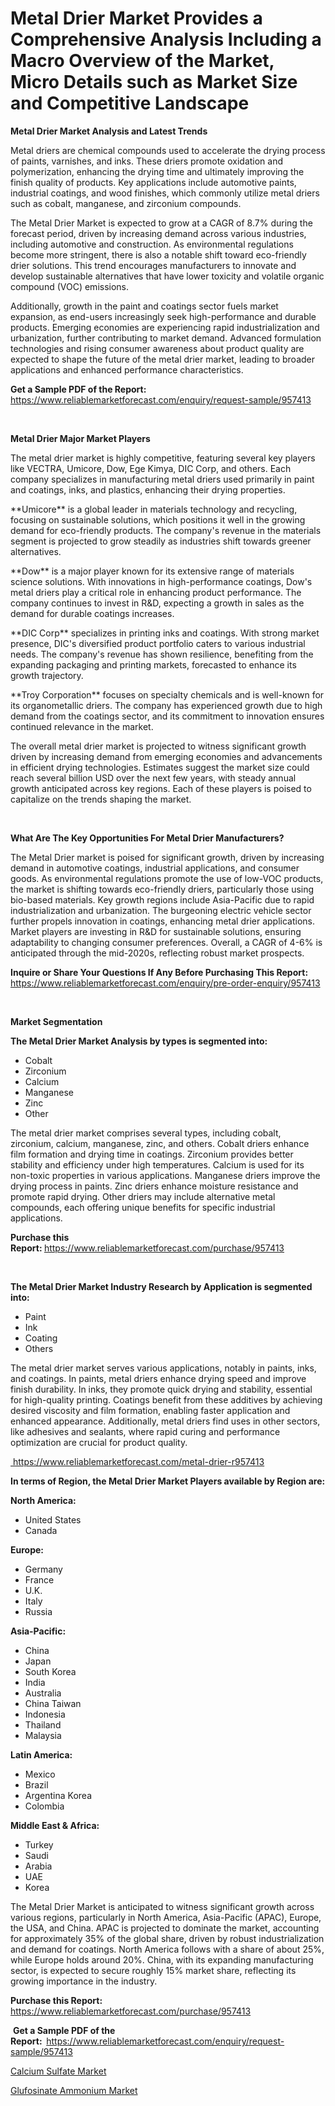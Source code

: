 <p><h1>Metal Drier Market Provides a Comprehensive Analysis Including a Macro Overview of the Market, Micro Details such as Market Size and Competitive Landscape</h1></p><p><strong>Metal Drier Market Analysis and Latest Trends</strong></p>
<p><p>Metal driers are chemical compounds used to accelerate the drying process of paints, varnishes, and inks. These driers promote oxidation and polymerization, enhancing the drying time and ultimately improving the finish quality of products. Key applications include automotive paints, industrial coatings, and wood finishes, which commonly utilize metal driers such as cobalt, manganese, and zirconium compounds.</p><p>The Metal Drier Market is expected to grow at a CAGR of 8.7% during the forecast period, driven by increasing demand across various industries, including automotive and construction. As environmental regulations become more stringent, there is also a notable shift toward eco-friendly drier solutions. This trend encourages manufacturers to innovate and develop sustainable alternatives that have lower toxicity and volatile organic compound (VOC) emissions.</p><p>Additionally, growth in the paint and coatings sector fuels market expansion, as end-users increasingly seek high-performance and durable products. Emerging economies are experiencing rapid industrialization and urbanization, further contributing to market demand. Advanced formulation technologies and rising consumer awareness about product quality are expected to shape the future of the metal drier market, leading to broader applications and enhanced performance characteristics.</p></p>
<p><strong>Get a Sample PDF of the Report:&nbsp;</strong> <a href="https://www.reliablemarketforecast.com/enquiry/request-sample/957413?utm_campaign=1110&utm_medium=2&utm_source=Github&utm_content=ia&utm_term=09112024&utm_id=metal-drier">https://www.reliablemarketforecast.com/enquiry/request-sample/957413</a></p>
<p>&nbsp;</p>
<p><strong>Metal Drier Major Market Players</strong></p>
<p><p>The metal drier market is highly competitive, featuring several key players like VECTRA, Umicore, Dow, Ege Kimya, DIC Corp, and others. Each company specializes in manufacturing metal driers used primarily in paint and coatings, inks, and plastics, enhancing their drying properties.</p><p>**Umicore** is a global leader in materials technology and recycling, focusing on sustainable solutions, which positions it well in the growing demand for eco-friendly products. The company's revenue in the materials segment is projected to grow steadily as industries shift towards greener alternatives.</p><p>**Dow** is a major player known for its extensive range of materials science solutions. With innovations in high-performance coatings, Dow's metal driers play a critical role in enhancing product performance. The company continues to invest in R&D, expecting a growth in sales as the demand for durable coatings increases.</p><p>**DIC Corp** specializes in printing inks and coatings. With strong market presence, DIC's diversified product portfolio caters to various industrial needs. The company's revenue has shown resilience, benefiting from the expanding packaging and printing markets, forecasted to enhance its growth trajectory.</p><p>**Troy Corporation** focuses on specialty chemicals and is well-known for its organometallic driers. The company has experienced growth due to high demand from the coatings sector, and its commitment to innovation ensures continued relevance in the market.</p><p>The overall metal drier market is projected to witness significant growth driven by increasing demand from emerging economies and advancements in efficient drying technologies. Estimates suggest the market size could reach several billion USD over the next few years, with steady annual growth anticipated across key regions. Each of these players is poised to capitalize on the trends shaping the market.</p></p>
<p>&nbsp;</p>
<p><strong>What Are The Key Opportunities For Metal Drier Manufacturers?</strong></p>
<p><p>The Metal Drier market is poised for significant growth, driven by increasing demand in automotive coatings, industrial applications, and consumer goods. As environmental regulations promote the use of low-VOC products, the market is shifting towards eco-friendly driers, particularly those using bio-based materials. Key growth regions include Asia-Pacific due to rapid industrialization and urbanization. The burgeoning electric vehicle sector further propels innovation in coatings, enhancing metal drier applications. Market players are investing in R&D for sustainable solutions, ensuring adaptability to changing consumer preferences. Overall, a CAGR of 4-6% is anticipated through the mid-2020s, reflecting robust market prospects.</p></p>
<p><strong>Inquire or Share Your Questions If Any Before Purchasing This Report:</strong> <a href="https://www.reliablemarketforecast.com/enquiry/pre-order-enquiry/957413?utm_campaign=1110&utm_medium=2&utm_source=Github&utm_content=ia&utm_term=09112024&utm_id=metal-drier">https://www.reliablemarketforecast.com/enquiry/pre-order-enquiry/957413</a></p>
<p>&nbsp;</p>
<p><strong>Market Segmentation</strong></p>
<p><strong>The Metal Drier Market Analysis by types is segmented into:</strong></p>
<p><ul><li>Cobalt</li><li>Zirconium</li><li>Calcium</li><li>Manganese</li><li>Zinc</li><li>Other</li></ul></p>
<p><p>The metal drier market comprises several types, including cobalt, zirconium, calcium, manganese, zinc, and others. Cobalt driers enhance film formation and drying time in coatings. Zirconium provides better stability and efficiency under high temperatures. Calcium is used for its non-toxic properties in various applications. Manganese driers improve the drying process in paints. Zinc driers enhance moisture resistance and promote rapid drying. Other driers may include alternative metal compounds, each offering unique benefits for specific industrial applications.</p></p>
<p><strong>Purchase this Report:&nbsp;</strong><a href="https://www.reliablemarketforecast.com/purchase/957413?utm_campaign=1110&utm_medium=2&utm_source=Github&utm_content=ia&utm_term=09112024&utm_id=metal-drier">https://www.reliablemarketforecast.com/purchase/957413</a></p>
<p>&nbsp;</p>
<p><strong>The Metal Drier Market Industry Research by Application is segmented into:</strong></p>
<p><ul><li>Paint</li><li>Ink</li><li>Coating</li><li>Others</li></ul></p>
<p><p>The metal drier market serves various applications, notably in paints, inks, and coatings. In paints, metal driers enhance drying speed and improve finish durability. In inks, they promote quick drying and stability, essential for high-quality printing. Coatings benefit from these additives by achieving desired viscosity and film formation, enabling faster application and enhanced appearance. Additionally, metal driers find uses in other sectors, like adhesives and sealants, where rapid curing and performance optimization are crucial for product quality.</p></p>
<p><a href="https://www.reliablemarketforecast.com/metal-drier-r957413?utm_campaign=1110&utm_medium=2&utm_source=Github&utm_content=ia&utm_term=09112024&utm_id=metal-drier">&nbsp;https://www.reliablemarketforecast.com/metal-drier-r957413</a></p>
<p><strong>In terms of Region, the Metal Drier Market Players available by Region are:</strong></p>
<p>
    <p> <strong> North America: </strong>
        <ul>
            <li>United States</li>
            <li>Canada</li>
        </ul>
        </p> 
    <p> <strong> Europe: </strong>
        <ul>
            <li>Germany</li>
            <li>France</li>
            <li>U.K.</li>
            <li>Italy</li>
            <li>Russia</li>
        </ul>
        </p> 
    <p> <strong> Asia-Pacific: </strong>
        <ul>
            <li>China</li>
            <li>Japan</li>
            <li>South Korea</li>
            <li>India</li>
            <li>Australia</li>
            <li>China Taiwan</li>
            <li>Indonesia</li>
            <li>Thailand</li>
            <li>Malaysia</li>
        </ul>
        </p> 
    <p> <strong> Latin America: </strong>
        <ul>
            <li>Mexico</li>
            <li>Brazil</li>
            <li>Argentina Korea</li>
            <li>Colombia</li>
        </ul>
        </p> 
    <p> <strong> Middle East & Africa: </strong>
        <ul>
            <li>Turkey</li>
            <li>Saudi</li>
            <li>Arabia</li>
            <li>UAE</li>
            <li>Korea</li>
        </ul>
    </p>
    </p>
<p><p>The Metal Drier Market is anticipated to witness significant growth across various regions, particularly in North America, Asia-Pacific (APAC), Europe, the USA, and China. APAC is projected to dominate the market, accounting for approximately 35% of the global share, driven by robust industrialization and demand for coatings. North America follows with a share of about 25%, while Europe holds around 20%. China, with its expanding manufacturing sector, is expected to secure roughly 15% market share, reflecting its growing importance in the industry.</p></p>
<p><strong>Purchase this Report: </strong><a href="https://www.reliablemarketforecast.com/purchase/957413?utm_campaign=1110&utm_medium=2&utm_source=Github&utm_content=ia&utm_term=09112024&utm_id=metal-drier">https://www.reliablemarketforecast.com/purchase/957413</a></p>
<p>&nbsp;<strong>Get a Sample PDF of the Report:&nbsp;&nbsp;</strong><a href="https://www.reliablemarketforecast.com/enquiry/request-sample/957413?utm_campaign=1110&utm_medium=2&utm_source=Github&utm_content=ia&utm_term=09112024&utm_id=metal-drier">https://www.reliablemarketforecast.com/enquiry/request-sample/957413</a></p>
<p><strong></strong></p>
<p><p><a href="https://github.com/rosalee3esue/Market-Research-Report-List-1/blob/main/calcium-sulfate-market.md?utm_campaign=1110&utm_medium=2&utm_source=Github&utm_content=ia&utm_term=09112024&utm_id=metal-drier">Calcium Sulfate Market</a></p><p><a href="https://github.com/WillieWoodard/Market-Research-Report-List-6/blob/main/glufosinate-ammonium-market.md?utm_campaign=1110&utm_medium=2&utm_source=Github&utm_content=ia&utm_term=09112024&utm_id=metal-drier">Glufosinate Ammonium Market</a></p></p>